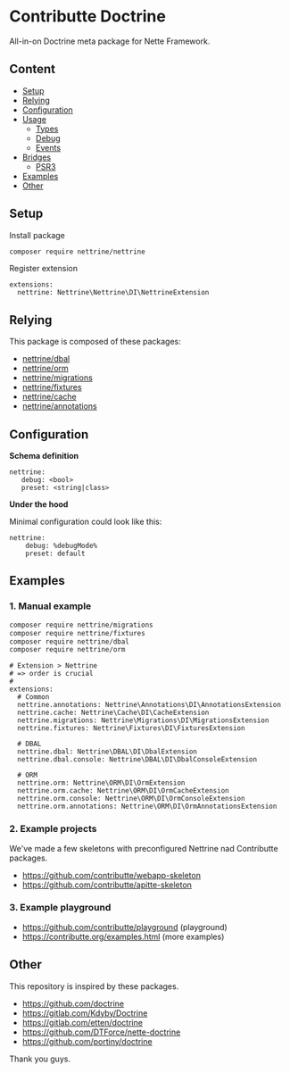 # Contributte Doctrine

All-in-on Doctrine meta package for Nette Framework.

## Content

- [Setup](#setup)
- [Relying](#relying)
- [Configuration](#configuration)
- [Usage](#usage)
  - [Types](#types)
  - [Debug](#debug)
  - [Events](#events)
- [Bridges](#bridges)
    - [PSR3](#PSR-3)
- [Examples](#examples)
- [Other](#other)


## Setup

Install package

```bash
composer require nettrine/nettrine
```

Register extension

```neon
extensions:
  nettrine: Nettrine\Nettrine\DI\NettrineExtension
```


## Relying

This package is composed of these packages:

- [nettrine/dbal](https://github.com/contributte/doctrine-dbal)
- [nettrine/orm](https://github.com/contributte/doctrine-orm)
- [nettrine/migrations](https://github.com/contributte/doctrine-migrations)
- [nettrine/fixtures](https://github.com/contributte/doctrine-fixtures)
- [nettrine/cache](https://github.com/contributte/doctrine-cache)
- [nettrine/annotations](https://github.com/contributte/doctrine-annotations)


## Configuration

**Schema definition**

 ```neon
nettrine:
    debug: <bool>
    preset: <string|class>
```

**Under the hood**

Minimal configuration could look like this:

```neon
nettrine:
    debug: %debugMode%
    preset: default
```

## Examples

### 1. Manual example

```sh
composer require nettrine/migrations
composer require nettrine/fixtures
composer require nettrine/dbal
composer require nettrine/orm
```

```neon
# Extension > Nettrine
# => order is crucial
#
extensions:
  # Common
  nettrine.annotations: Nettrine\Annotations\DI\AnnotationsExtension
  nettrine.cache: Nettrine\Cache\DI\CacheExtension
  nettrine.migrations: Nettrine\Migrations\DI\MigrationsExtension
  nettrine.fixtures: Nettrine\Fixtures\DI\FixturesExtension

  # DBAL
  nettrine.dbal: Nettrine\DBAL\DI\DbalExtension
  nettrine.dbal.console: Nettrine\DBAL\DI\DbalConsoleExtension

  # ORM
  nettrine.orm: Nettrine\ORM\DI\OrmExtension
  nettrine.orm.cache: Nettrine\ORM\DI\OrmCacheExtension
  nettrine.orm.console: Nettrine\ORM\DI\OrmConsoleExtension
  nettrine.orm.annotations: Nettrine\ORM\DI\OrmAnnotationsExtension
```

### 2. Example projects

We've made a few skeletons with preconfigured Nettrine nad Contributte packages.

- https://github.com/contributte/webapp-skeleton
- https://github.com/contributte/apitte-skeleton

### 3. Example playground

- https://github.com/contributte/playground (playground)
- https://contributte.org/examples.html (more examples)

## Other

This repository is inspired by these packages.

- https://github.com/doctrine
- https://gitlab.com/Kdyby/Doctrine
- https://gitlab.com/etten/doctrine
- https://github.com/DTForce/nette-doctrine
- https://github.com/portiny/doctrine

Thank you guys.
